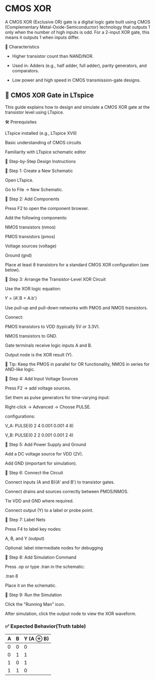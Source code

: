 # CMOS XOR 

A CMOS XOR (Exclusive OR) gate is a digital logic gate built using CMOS (Complementary Metal-Oxide-Semiconductor) technology that outputs 1 only when the number of high inputs is odd. For a 2-input XOR gate, this means it outputs 1 when inputs differ.

🧠 Characteristics

* Higher transistor count than NAND/NOR.

* Used in: Adders (e.g., half adder, full adder), parity generators, and comparators.

* Low power and high speed in CMOS transmission-gate designs.

## 📘 CMOS XOR Gate in LTspice 

This guide explains how to design and simulate a CMOS XOR gate at the transistor level using LTspice.

🛠️ Prerequisites

LTspice installed (e.g., LTspice XVII)

Basic understanding of CMOS circuits

Familiarity with LTspice schematic editor

📐 Step-by-Step Design Instructions

🔹 Step 1: Create a New Schematic

Open LTspice.

Go to File → New Schematic.

🔹 Step 2: Add Components

Press F2 to open the component browser.

Add the following components:

NMOS transistors (nmos)

PMOS transistors (pmos)

Voltage sources (voltage)

Ground (gnd)

Place at least 8 transistors for a standard CMOS XOR configuration (see below).

🔹 Step 3: Arrange the Transistor-Level XOR Circuit

Use the XOR logic equation:

𝑌 = (A'.B + A.b')

Use pull-up and pull-down networks with PMOS and NMOS transistors.

Connect:

PMOS transistors to VDD (typically 5V or 3.3V).

NMOS transistors to GND.

Gate terminals receive logic inputs A and B.

Output node is the XOR result (Y).

📌 Tip: Keep the PMOS in parallel for OR functionality, NMOS in series for AND-like logic.

🔹 Step 4: Add Input Voltage Sources

Press F2 → add voltage sources.

Set them as pulse generators for time-varying input:

Right-click → Advanced → Choose PULSE.

 configurations:

V_A: PULSE(0 2 4 0.001 0.001 4 8)

V_B: PULSE(0 2 2 0.001 0.001 2 4)

🔹 Step 5: Add Power Supply and Ground

Add a DC voltage source for VDD (2V).

Add GND (important for simulation).

🔹 Step 6: Connect the Circuit

Connect inputs (A and B)(A' and B') to transistor gates.

Connect drains and sources correctly between PMOS/NMOS.

Tie VDD and GND where required.

Connect output (Y) to a label or probe point.

🔹 Step 7: Label Nets

Press F4 to label key nodes:

A, B, and Y (output)

Optional: label intermediate nodes for debugging

🔹 Step 8: Add Simulation Command

Press .op or type .tran in the schematic:

.tran 8

Place it on the schematic.

🔹 Step 9: Run the Simulation

Click the "Running Man" icon.

After simulation, click the output node to view the XOR waveform.

### ✅ Expected Behavior(Truth table)
| A |	B |	Y (A ⊕ B) |
|---|---|------------|
| 0 |	0 |   	0      |
| 0 |	1 |   	1      |
| 1 |	0 |   	1      |
| 1 |	1 |   	0      |

